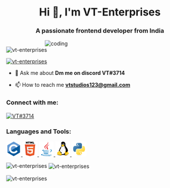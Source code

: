 <h1 align="center">Hi 👋, I'm VT-Enterprises</h1>
<h3 align="center">A passionate frontend developer from India</h3>
<img align="right" alt="coding" width="400" src="https://i.pinimg.com/originals/e4/26/70/e426702edf874b181aced1e2fa5c6cde.gif">

<p align="left"> <img src="https://komarev.com/ghpvc/?username=vt-enterprises&label=Profile%20views&color=0e75b6&style=flat" alt="vt-enterprises" /> </p>

<p align="left"> <a href="https://github.com/ryo-ma/github-profile-trophy"><img src="https://github-profile-trophy.vercel.app/?username=vt-enterprises" alt="vt-enterprises" /></a> </p>

- 💬 Ask me about **Dm me on discord VT#3714**

- 📫 How to reach me **vtstudios123@gmail.com**

<h3 align="left">Connect with me:</h3>
<p align="left">
<a href="https://discord.gg/VT#3714" target="blank"><img align="center" src="https://raw.githubusercontent.com/rahuldkjain/github-profile-readme-generator/master/src/images/icons/Social/discord.svg" alt="VT#3714" height="30" width="40" /></a>
</p>

<h3 align="left">Languages and Tools:</h3>
<p align="left"> <a href="https://www.cprogramming.com/" target="_blank" rel="noreferrer"> <img src="https://raw.githubusercontent.com/devicons/devicon/master/icons/c/c-original.svg" alt="c" width="40" height="40"/> </a> <a href="https://www.w3.org/html/" target="_blank" rel="noreferrer"> <img src="https://raw.githubusercontent.com/devicons/devicon/master/icons/html5/html5-original-wordmark.svg" alt="html5" width="40" height="40"/> </a> <a href="https://www.java.com" target="_blank" rel="noreferrer"> <img src="https://raw.githubusercontent.com/devicons/devicon/master/icons/java/java-original.svg" alt="java" width="40" height="40"/> </a> <a href="https://www.linux.org/" target="_blank" rel="noreferrer"> <img src="https://raw.githubusercontent.com/devicons/devicon/master/icons/linux/linux-original.svg" alt="linux" width="40" height="40"/> </a> <a href="https://www.python.org" target="_blank" rel="noreferrer"> <img src="https://raw.githubusercontent.com/devicons/devicon/master/icons/python/python-original.svg" alt="python" width="40" height="40"/> </a> </p>

<p><img align="left" src="https://github-readme-stats.vercel.app/api/top-langs?username=vt-enterprises&show_icons=true&locale=en&layout=compact" alt="vt-enterprises" /></p>

<p>&nbsp;<img align="center" src="https://github-readme-stats.vercel.app/api?username=vt-enterprises&show_icons=true&locale=en" alt="vt-enterprises" /></p>

<p><img align="center" src="https://github-readme-streak-stats.herokuapp.com/?user=vt-enterprises&" alt="vt-enterprises" /></p>

